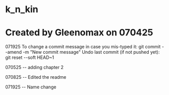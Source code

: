 # k_n_kin
# Created by Gleenomax on 070425

071925 
To change a commit message in case you mis-typed it:
    git commit --amend -m "New commit message"
Undo last commit (if not pushed yet):
    git reset --soft HEAD~1



070525
-- adding chapter 2

070825
-- Edited the readme

071925
-- Name change
